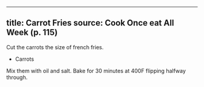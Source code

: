 
---
title: Carrot Fries
source: Cook Once eat All Week (p. 115)
---

Cut the carrots the size of french fries.

* Carrots

Mix them with oil and salt. Bake for 30 minutes at 400F flipping halfway through.
